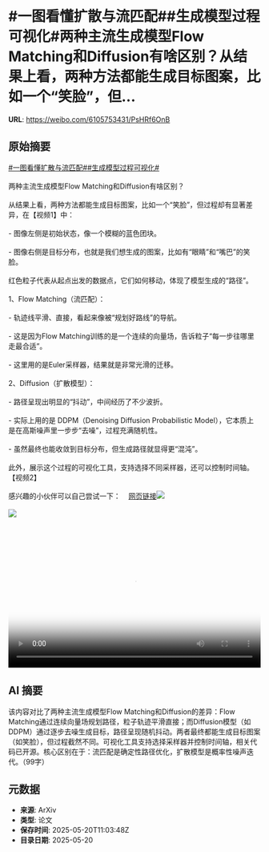 # #一图看懂扩散与流匹配##生成模型过程可视化#两种主流生成模型Flow Matching和Diffusion有啥区别？从结果上看，两种方法都能生成目标图案，比如一个“笑脸”，但...

**URL**: https://weibo.com/6105753431/PsHRf6OnB

## 原始摘要

<a href="https://m.weibo.cn/search?containerid=231522type%3D1%26t%3D10%26q%3D%23%E4%B8%80%E5%9B%BE%E7%9C%8B%E6%87%82%E6%89%A9%E6%95%A3%E4%B8%8E%E6%B5%81%E5%8C%B9%E9%85%8D%23&amp;extparam=%23%E4%B8%80%E5%9B%BE%E7%9C%8B%E6%87%82%E6%89%A9%E6%95%A3%E4%B8%8E%E6%B5%81%E5%8C%B9%E9%85%8D%23" data-hide=""><span class="surl-text">#一图看懂扩散与流匹配#</span></a><a href="https://m.weibo.cn/search?containerid=231522type%3D1%26t%3D10%26q%3D%23%E7%94%9F%E6%88%90%E6%A8%A1%E5%9E%8B%E8%BF%87%E7%A8%8B%E5%8F%AF%E8%A7%86%E5%8C%96%23&amp;extparam=%23%E7%94%9F%E6%88%90%E6%A8%A1%E5%9E%8B%E8%BF%87%E7%A8%8B%E5%8F%AF%E8%A7%86%E5%8C%96%23" data-hide=""><span class="surl-text">#生成模型过程可视化#</span></a><br><br>两种主流生成模型Flow Matching和Diffusion有啥区别？<br><br>从结果上看，两种方法都能生成目标图案，比如一个“笑脸”，但过程却有显著差异，在【视频1】中：<br><br>- 图像左侧是初始状态，像一个模糊的蓝色团块。<br><br>- 图像右侧是目标分布，也就是我们想生成的图案，比如有“眼睛”和“嘴巴”的笑脸。<br><br>红色粒子代表从起点出发的数据点，它们如何移动，体现了模型生成的“路径”。<br><br>1、Flow Matching（流匹配）：<br><br>- 轨迹线平滑、直接，看起来像被“规划好路线”的导航。<br><br>- 这是因为Flow Matching训练的是一个连续的向量场，告诉粒子“每一步往哪里走最合适”。<br><br>- 这里用的是Euler采样器，结果就是非常光滑的迁移。<br><br>2、Diffusion（扩散模型）：<br><br>- 路径呈现出明显的“抖动”，中间经历了不少波折。<br><br>- 实际上用的是 DDPM（Denoising Diffusion Probabilistic Model），它本质上是在高斯噪声里一步步“去噪”，过程充满随机性。<br><br>- 虽然最终也能收敛到目标分布，但生成路径就显得更“混沌”。<br><br>此外，展示这个过程的可视化工具，支持选择不同采样器，还可以控制时间轴。【视频2】<br><br>感兴趣的小伙伴可以自己尝试一下：<a href="https://weibo.cn/sinaurl?u=https%3A%2F%2Fgithub.com%2Fhelblazer811%2FDiffusion-Explorer" data-hide=""><span class="url-icon"><img style="width: 1rem;height: 1rem" src="https://h5.sinaimg.cn/upload/2015/09/25/3/timeline_card_small_web_default.png" referrerpolicy="no-referrer"></span><span class="surl-text">网页链接</span></a><img style="" src="https://tvax3.sinaimg.cn/large/006Fd7o3ly1i1m1ot93s6j30vo0k00tx.jpg" referrerpolicy="no-referrer"><br><br><img style="" src="https://tvax3.sinaimg.cn/large/006Fd7o3ly1i1m1ouy13mj30z80k0gmf.jpg" referrerpolicy="no-referrer"><br><br><br clear="both"><div style="clear: both"></div><video controls="controls" poster="https://tvax4.sinaimg.cn/orj480/006Fd7o3ly1i1m1otdht2j30vo0k00tx.jpg" style="width: 100%"><source src="https://f.video.weibocdn.com/o0/9HgiVostlx08oorx9BSo010412006EdR0E010.mp4?label=mp4_720p&amp;template=1140x720.25.0&amp;ori=0&amp;ps=1CwnkDw1GXwCQx&amp;Expires=1747742562&amp;ssig=ee7wVqxqW4&amp;KID=unistore,video"><source src="https://f.video.weibocdn.com/o0/ve3OZAKtlx08oorx3Z8c010412003Uh00E010.mp4?label=mp4_hd&amp;template=760x480.25.0&amp;ori=0&amp;ps=1CwnkDw1GXwCQx&amp;Expires=1747742562&amp;ssig=ysjqC9UMIU&amp;KID=unistore,video"><source src="https://f.video.weibocdn.com/o0/GQBcRkD8lx08oorx89sk010412002INo0E010.mp4?label=mp4_ld&amp;template=568x360.25.0&amp;ori=0&amp;ps=1CwnkDw1GXwCQx&amp;Expires=1747742562&amp;ssig=nww63znX0K&amp;KID=unistore,video"><p>视频无法显示，请前往<a href="https://video.weibo.com/show?fid=1034%3A5168417615839258" target="_blank" rel="noopener noreferrer">微博视频</a>观看。</p></video>

## AI 摘要

该内容对比了两种主流生成模型Flow Matching和Diffusion的差异：Flow Matching通过连续向量场规划路径，粒子轨迹平滑直接；而Diffusion模型（如DDPM）通过逐步去噪生成目标，路径呈现随机抖动。两者最终都能生成目标图案（如笑脸），但过程截然不同。可视化工具支持选择采样器并控制时间轴，相关代码已开源。核心区别在于：流匹配是确定性路径优化，扩散模型是概率性噪声迭代。（99字）

## 元数据

- **来源**: ArXiv
- **类型**: 论文
- **保存时间**: 2025-05-20T11:03:48Z
- **目录日期**: 2025-05-20
